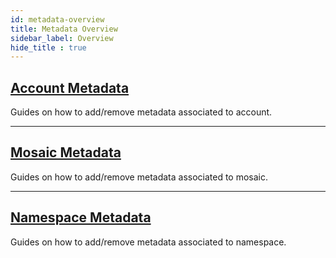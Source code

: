 ```yaml
---
id: metadata-overview
title: Metadata Overview
sidebar_label: Overview
hide_title : true
---
```


## [Account Metadata](./account-metadata.md)

Guides on how to add/remove metadata associated to account.

***

## [Mosaic Metadata](./mosaic-metadata.md)

Guides on how to add/remove metadata associated to mosaic.

***

## [Namespace Metadata](./namespace-metadata.md)

Guides on how to add/remove metadata associated to namespace.
